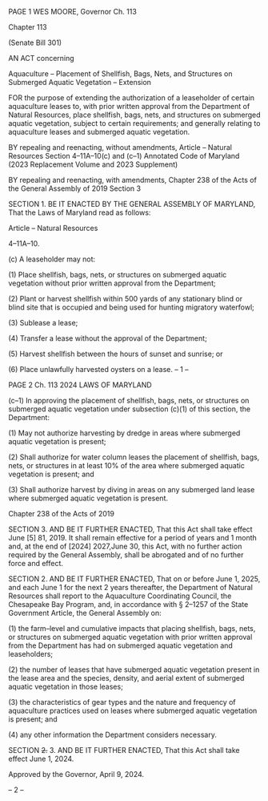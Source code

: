 PAGE 1
WES MOORE, Governor Ch. 113

Chapter 113

(Senate Bill 301)

AN ACT concerning

Aquaculture – Placement of Shellfish, Bags, Nets, and Structures on Submerged
Aquatic Vegetation – Extension

FOR the purpose of extending the authorization of a leaseholder of certain aquaculture
leases to, with prior written approval from the Department of Natural Resources,
place shellfish, bags, nets, and structures on submerged aquatic vegetation, subject
to certain requirements; and generally relating to aquaculture leases and submerged
aquatic vegetation.

BY repealing and reenacting, without amendments,
Article – Natural Resources
Section 4–11A–10(c) and (c–1)
Annotated Code of Maryland
(2023 Replacement Volume and 2023 Supplement)

BY repealing and reenacting, with amendments,
Chapter 238 of the Acts of the General Assembly of 2019
Section 3

SECTION 1. BE IT ENACTED BY THE GENERAL ASSEMBLY OF MARYLAND,
That the Laws of Maryland read as follows:

Article – Natural Resources

4–11A–10.

(c) A leaseholder may not:

(1) Place shellfish, bags, nets, or structures on submerged aquatic
vegetation without prior written approval from the Department;

(2) Plant or harvest shellfish within 500 yards of any stationary blind or
blind site that is occupied and being used for hunting migratory waterfowl;

(3) Sublease a lease;

(4) Transfer a lease without the approval of the Department;

(5) Harvest shellfish between the hours of sunset and sunrise; or

(6) Place unlawfully harvested oysters on a lease.
– 1 –

PAGE 2
Ch. 113 2024 LAWS OF MARYLAND

(c–1) In approving the placement of shellfish, bags, nets, or structures on
submerged aquatic vegetation under subsection (c)(1) of this section, the Department:

(1) May not authorize harvesting by dredge in areas where submerged
aquatic vegetation is present;

(2) Shall authorize for water column leases the placement of shellfish,
bags, nets, or structures in at least 10% of the area where submerged aquatic vegetation is
present; and

(3) Shall authorize harvest by diving in areas on any submerged land lease
where submerged aquatic vegetation is present.

Chapter 238 of the Acts of 2019

SECTION 3. AND BE IT FURTHER ENACTED, That this Act shall take effect June
[5] 81, 2019. It shall remain effective for a period of years and 1 month and, at the end of
[2024] 2027,June 30, this Act, with no further action required by the General Assembly,
shall be abrogated and of no further force and effect.

SECTION 2. AND BE IT FURTHER ENACTED, That on or before June 1, 2025, and
each June 1 for the next 2 years thereafter, the Department of Natural Resources shall
report to the Aquaculture Coordinating Council, the Chesapeake Bay Program, and, in
accordance with § 2–1257 of the State Government Article, the General Assembly on:

(1) the farm–level and cumulative impacts that placing shellfish, bags,
nets, or structures on submerged aquatic vegetation with prior written approval from the
Department has had on submerged aquatic vegetation and leaseholders;

(2) the number of leases that have submerged aquatic vegetation present
in the lease area and the species, density, and aerial extent of submerged aquatic
vegetation in those leases;

(3) the characteristics of gear types and the nature and frequency of
aquaculture practices used on leases where submerged aquatic vegetation is present; and

(4) any other information the Department considers necessary.

SECTION ~~2.~~ 3. AND BE IT FURTHER ENACTED, That this Act shall take effect
June 1, 2024.

Approved by the Governor, April 9, 2024.

– 2 –